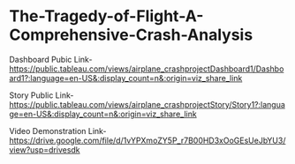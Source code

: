 # The-Tragedy-of-Flight-A-Comprehensive-Crash-Analysis


Dashboard Pubic Link-
https://public.tableau.com/views/airplane_crashprojectDashboard1/Dashboard1?:language=en-US&:display_count=n&:origin=viz_share_link

Story Public Link-
https://public.tableau.com/views/airplane_crashprojectStory/Story1?:language=en-US&:display_count=n&:origin=viz_share_link

Video Demonstration Link-
https://drive.google.com/file/d/1vYPXmoZY5P_r7B00HD3xOoGEsUeJbYU3/view?usp=drivesdk
